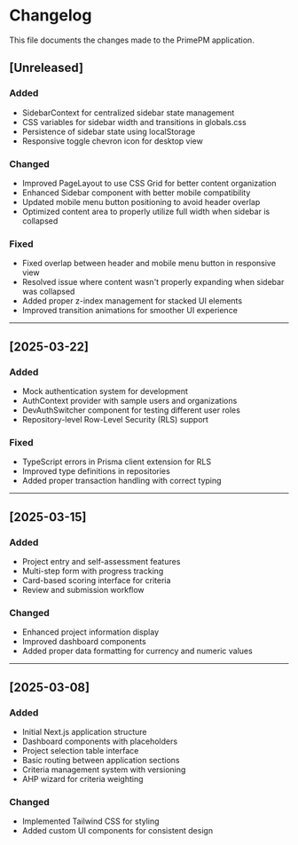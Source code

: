 # Changelog

This file documents the changes made to the PrimePM application.

## [Unreleased]

### Added
- SidebarContext for centralized sidebar state management
- CSS variables for sidebar width and transitions in globals.css
- Persistence of sidebar state using localStorage
- Responsive toggle chevron icon for desktop view

### Changed
- Improved PageLayout to use CSS Grid for better content organization
- Enhanced Sidebar component with better mobile compatibility
- Updated mobile menu button positioning to avoid header overlap
- Optimized content area to properly utilize full width when sidebar is collapsed

### Fixed
- Fixed overlap between header and mobile menu button in responsive view
- Resolved issue where content wasn't properly expanding when sidebar was collapsed
- Added proper z-index management for stacked UI elements
- Improved transition animations for smoother UI experience

---

## [2025-03-22]

### Added
- Mock authentication system for development
- AuthContext provider with sample users and organizations
- DevAuthSwitcher component for testing different user roles
- Repository-level Row-Level Security (RLS) support

### Fixed
- TypeScript errors in Prisma client extension for RLS
- Improved type definitions in repositories
- Added proper transaction handling with correct typing

---

## [2025-03-15]

### Added
- Project entry and self-assessment features
- Multi-step form with progress tracking
- Card-based scoring interface for criteria
- Review and submission workflow

### Changed
- Enhanced project information display
- Improved dashboard components
- Added proper data formatting for currency and numeric values

---

## [2025-03-08]

### Added
- Initial Next.js application structure
- Dashboard components with placeholders
- Project selection table interface
- Basic routing between application sections
- Criteria management system with versioning
- AHP wizard for criteria weighting

### Changed
- Implemented Tailwind CSS for styling
- Added custom UI components for consistent design
